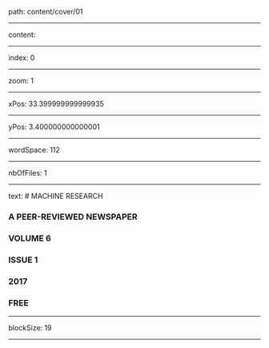 path: content/cover/01

----

content: 

----

index: 0

----

zoom: 1

----

xPos: 33.399999999999935

----

yPos: 3.400000000000001

----

wordSpace: 112

----

nbOfFiles: 1

----

text: # MACHINE RESEARCH 
### A PEER-REVIEWED NEWSPAPER 
### VOLUME 6 
### ISSUE 1 
### 2017 
### FREE

----

blockSize: 19

----

